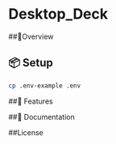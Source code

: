 # Desktop_Deck

##👀Overview

## 📦 Setup
```bash
cp .env-example .env
```
##🚀 Features

##📜 Documentation

##License
